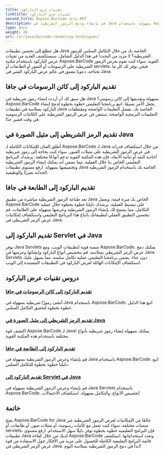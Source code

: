 ```yaml
---
title: تقنيات عرض الباركود
linktitle: تقنيات عرض الباركود
second_title: Aspose.BarCode جافا API
description: قم بإنشاء ودمج الرموز الشريطية في Java بسهولة باستخدام Aspose.BarCode. استكشف البرامج التعليمية خطوة بخطوة لعرض الرموز الشريطية على الرسومات والصور والطابعات والخوادم.
type: docs
weight: 28
url: /ar/java/barcode-rendering-techniques/
---
```


هل تتطلع إلى تحسين تطبيقات Java الخاصة بك من خلال التكامل السلس للرموز الشريطية؟ لا مزيد من البحث! في هذا الدليل الشامل، سنستكشف العديد من تقنيات عرض الباركود باستخدام مكتبة Aspose.BarCode القوية. سواء كنت تقوم بعرض الرموز الشريطية على الرسومات أو الصور أو الطابعات أو servlets، فنحن نوفر لك كل ما تحتاجه. دعونا نتعمق في عالم عرض الباركود المثير في Java.

## تقديم الباركود إلى كائن الرسومات في جافا

هل سبق لك أن أردت إنشاء رموز شريطية في Java بسهولة وتقديمها إلى كائن رسومي؟ Aspose.BarCode يجعل الأمر نسيمًا. اتبع برنامجنا التعليمي خطوة بخطوة لدمج إنشاء الباركود بسلاسة في تطبيقات Java الخاصة بك. بفضل التعليمات الواضحة ومقتطفات التعليمات البرمجية الواضحة، ستتقن فن عرض الرموز الشريطية على الكائنات الرسومية في وقت قصير جدًا.

## تقديم الرمز الشريطي إلى مثيل الصورة في Java

أطلق العنان للإمكانات الكاملة لـ Aspose.BarCode لـ Java من خلال استكشاف قدراته في عرض الرموز الشريطية على مثيلات الصور. سواء كنت بحاجة إلى رموز شريطية أحادية البعد أو ثنائية الأبعاد، فإن هذه المكتبة القوية تدعم أنواعًا مختلفة. يرشدك البرنامج التعليمي الخاص بنا خلال العملية، مما يضمن أنه يمكنك إنشاء الرموز الشريطية وتخصيصها بسهولة. ارفع مستوى تطبيقات Java الخاصة بك باستخدام الرموز الشريطية الجذابة بصريًا والوظيفية.

## تقديم الباركود إلى الطابعة في جافا

تعد طباعة الرموز الشريطية مباشرة من تطبيق Java الخاص بك ميزة قيمة، ويعمل Aspose.BarCode على تبسيط العملية. يرشدك دليلنا خطوة بخطوة خلال عملية التكامل، مما يسمح لك بإنشاء الرموز الشريطية وعرضها بسهولة على الطابعات. قم بتحسين التطبيق العملي لتطبيقاتك باتباع هذا البرنامج التعليمي واستكشاف إمكانيات عرض الرمز الشريطي في Java.

## تقديم الباركود إلى Servlet في Java

توفر Java Servlets منصة قوية لتطبيقات الويب، ومع Aspose.BarCode، يمكنك دمج عرض الرمز الشريطي بسلاسة. قم بتخصيص أنواع الباركود وإنشائها وعرضها في Java Servlets دون عناء. يضمن برنامجنا التعليمي عملية تكامل سلسة، مما يسهل عليك استكشاف الإمكانات الهائلة لعرض الباركود في التطبيقات المستندة إلى الويب.

## دروس تقنيات عرض الباركود
### [تقديم الباركود إلى كائن الرسومات في جافا](./rendering-barcode-graphics-object/)
أنشئ رموزًا شريطية بسهولة في Java باستخدام Aspose.BarCode. اتبع هذا الدليل خطوة بخطوة لتحقيق التكامل السلس.
### [تقديم الرمز الشريطي إلى مثيل الصورة في Java](./rendering-barcode-image-instance/)
اكتشف قوة Aspose.BarCode لـ Java! يمكنك بسهولة إنشاء رموز شريطية بأنواع مختلفة باستخدام هذه المكتبة القوية.
### [تقديم الباركود إلى الطابعة في جافا](./rendering-barcode-printer/)
قم بإنشاء وعرض الرموز الشريطية بسهولة في Java باستخدام Aspose.BarCode. اتبع دليلنا خطوة بخطوة للتكامل السلس.
### [تقديم الباركود إلى Servlet في Java](./rendering-barcode-servlet/)
قم بإنشاء وعرض الرموز الشريطية بسهولة في Java Servlets باستخدام Aspose.BarCode. تخصيص الأنواع، والتكامل بسهولة. استكشاف الاحتمالات!

## خاتمة
يفتح Aspose.BarCode for Java عالمًا من الإمكانيات لعرض الرموز الشريطية عبر منصات مختلفة. سواء كنت تعمل مع كائنات رسومية، أو مثيلات صور، أو طابعات، أو servlets، فإن البرامج التعليمية خطوة بخطوة توفر دليلًا سهل الاستخدام. ارفع مستوى تطبيقات Java لديك من خلال كفاءة Aspose.BarCode وتعدد استخداماتها. استكشف قائمة البرامج التعليمية الكاملة للحصول على مزيد من الأفكار حول الاستفادة من قوة عرض الرمز الشريطي في Java. ابدأ في دمج الرموز الشريطية بسلاسة اليوم!